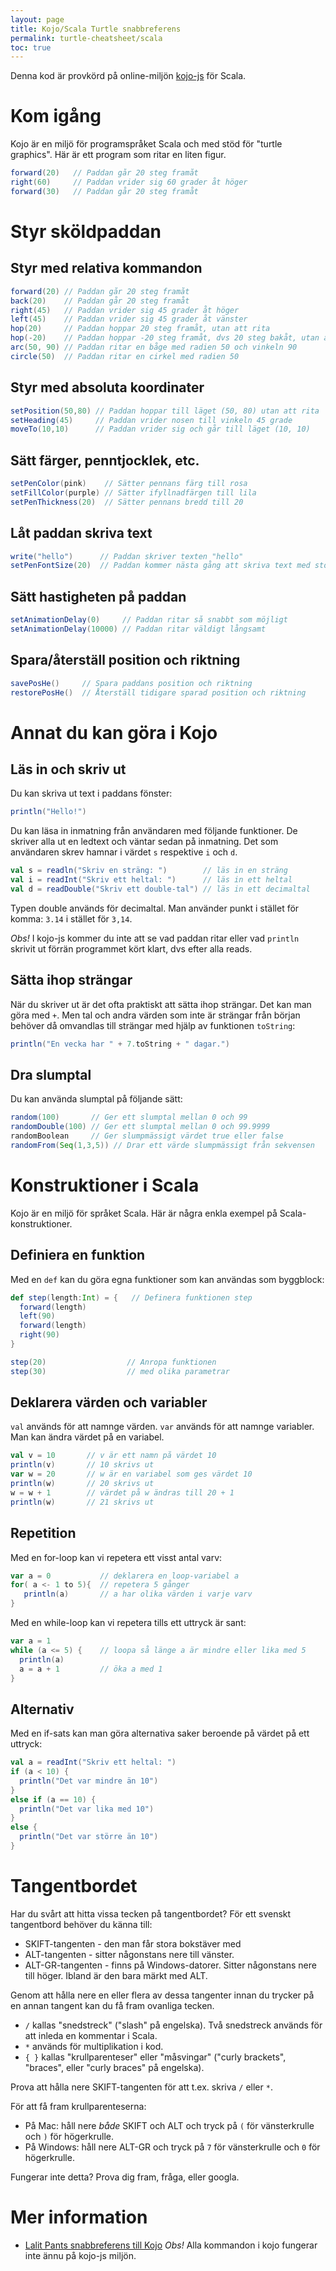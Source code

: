 ```yaml
---
layout: page
title: Kojo/Scala Turtle snabbreferens
permalink: turtle-cheatsheet/scala
toc: true
---
```


Denna kod är provkörd på online-miljön [kojo-js](http://kojojs.kogics.net) för Scala.

# Kom igång

Kojo är en miljö för programspråket Scala och med stöd för "turtle graphics". Här är ett program som ritar en liten figur.

```scala
forward(20)   // Paddan går 20 steg framåt
right(60)     // Paddan vrider sig 60 grader åt höger
forward(30)   // Paddan går 20 steg framåt
```

# Styr sköldpaddan

## Styr med relativa kommandon

```scala
forward(20) // Paddan går 20 steg framåt
back(20)    // Paddan går 20 steg framåt
right(45)   // Paddan vrider sig 45 grader åt höger
left(45)    // Paddan vrider sig 45 grader åt vänster
hop(20)     // Paddan hoppar 20 steg framåt, utan att rita
hop(-20)    // Paddan hoppar -20 steg framåt, dvs 20 steg bakåt, utan att rita
arc(50, 90) // Paddan ritar en båge med radien 50 och vinkeln 90
circle(50)  // Paddan ritar en cirkel med radien 50
```

## Styr med absoluta koordinater

```scala
setPosition(50,80) // Paddan hoppar till läget (50, 80) utan att rita
setHeading(45)     // Paddan vrider nosen till vinkeln 45 grade
moveTo(10,10)      // Paddan vrider sig och går till läget (10, 10)
```

## Sätt färger, penntjocklek, etc.

```scala
setPenColor(pink)    // Sätter pennans färg till rosa
setFillColor(purple) // Sätter ifyllnadfärgen till lila
setPenThickness(20)  // Sätter pennans bredd till 20
```

## Låt paddan skriva text

```scala
write("hello")      // Paddan skriver texten "hello"
setPenFontSize(20)  // Paddan kommer nästa gång att skriva text med storlek 20
```

## Sätt hastigheten på paddan
```scala
setAnimationDelay(0)     // Paddan ritar så snabbt som möjligt
setAnimationDelay(10000) // Paddan ritar väldigt långsamt
```

## Spara/återställ position och riktning
```scala
savePosHe()     // Spara paddans position och riktning
restorePosHe()  // Återställ tidigare sparad position och riktning
```

# Annat du kan göra i Kojo

## Läs in och skriv ut

Du kan skriva ut text i paddans fönster:

```scala
println("Hello!")
```

Du kan läsa in inmatning från användaren med följande funktioner. De skriver alla ut en ledtext och väntar sedan på inmatning. Det som användaren skrev hamnar i värdet `s` respektive `i` och `d`.

```scala
val s = readln("Skriv en sträng: ")        // läs in en sträng
val i = readInt("Skriv ett heltal: ")      // läs in ett heltal
val d = readDouble("Skriv ett double-tal") // läs in ett decimaltal
```

Typen double används för decimaltal. Man använder punkt i stället för komma: `3.14` i stället för `3,14`.


*Obs!* I kojo-js kommer du inte att se vad paddan ritar eller vad `println` skrivit ut förrän programmet kört klart, dvs efter alla reads.

## Sätta ihop strängar

När du skriver ut är det ofta praktiskt att sätta ihop strängar. Det kan man göra med `+`. Men tal och andra värden som inte är strängar från början behöver då omvandlas till strängar med hjälp av funktionen `toString`:

```scala
println("En vecka har " + 7.toString + " dagar.")
```

## Dra slumptal

Du kan använda slumptal på följande sätt:

```scala
random(100)       // Ger ett slumptal mellan 0 och 99
randomDouble(100) // Ger ett slumptal mellan 0 och 99.9999
randomBoolean     // Ger slumpmässigt värdet true eller false
randomFrom(Seq(1,3,5)) // Drar ett värde slumpmässigt från sekvensen
```

# Konstruktioner i Scala

Kojo är en miljö för språket Scala. Här är några enkla exempel på Scala-konstruktioner.

## Definiera en funktion

Med en `def` kan du göra egna funktioner som kan användas som byggblock:

```scala
def step(length:Int) = {   // Definera funktionen step
  forward(length)
  left(90)
  forward(length)
  right(90)
}

step(20)                  // Anropa funktionen
step(30)                  // med olika parametrar
```

## Deklarera värden och variabler

`val` används för att namnge värden. `var` används för att namnge variabler. Man kan ändra värdet på en variabel.

```scala
val v = 10       // v är ett namn på värdet 10
println(v)       // 10 skrivs ut
var w = 20       // w är en variabel som ges värdet 10
println(w)       // 20 skrivs ut
w = w + 1        // värdet på w ändras till 20 + 1
println(w)       // 21 skrivs ut
```

## Repetition

Med en for-loop kan vi repetera ett visst antal varv:

```scala
var a = 0           // deklarera en loop-variabel a
for( a <- 1 to 5){  // repetera 5 gånger
   println(a)       // a har olika värden i varje varv
}
```

Med en while-loop kan vi repetera tills ett uttryck är sant:

```scala
var a = 1
while (a <= 5) {    // loopa så länge a är mindre eller lika med 5
  println(a)
  a = a + 1         // öka a med 1
}
```

## Alternativ

Med en if-sats kan man göra alternativa saker beroende på värdet på ett uttryck:

```scala
val a = readInt("Skriv ett heltal: ")
if (a < 10) {
  println("Det var mindre än 10")
}
else if (a == 10) {
  println("Det var lika med 10")
}
else {
  println("Det var större än 10")
}
```

# Tangentbordet

Har du svårt att hitta vissa tecken på tangentbordet? För ett svenskt tangentbord behöver du känna till:

* SKIFT-tangenten - den man får stora bokstäver med
* ALT-tangenten - sitter någonstans nere till vänster.
* ALT-GR-tangenten - finns på Windows-datorer. Sitter någonstans nere till höger. Ibland är den bara märkt med ALT.

Genom att hålla nere en eller flera av dessa tangenter innan du trycker på en annan tangent kan du få fram ovanliga tecken.

* `/` kallas "snedstreck" ("slash" på engelska). Två snedstreck används för att inleda en kommentar i Scala.
* `*` används för multiplikation i kod.
* `{ }` kallas "krullparenteser" eller "måsvingar" ("curly brackets", "braces", eller "curly braces" på engelska).

Prova att hålla nere SKIFT-tangenten för att t.ex. skriva `/` eller `*`.

För att få fram krullparenteserna:
* På Mac: håll nere *både* SKIFT och ALT och tryck på `(` för vänsterkrulle och `)` för högerkrulle.
* På Windows: håll nere ALT-GR och tryck på `7` för vänsterkrulle och `0` för högerkrulle.

Fungerar inte detta? Prova dig fram, fråga, eller googla.


# Mer information

* [Lalit Pants snabbreferens till Kojo](https://bitbucket.org/lalit_pant/kojo/downloads/KojoQuickref-301014.pdf) *Obs!* Alla kommandon i kojo fungerar inte ännu på kojo-js miljön.
